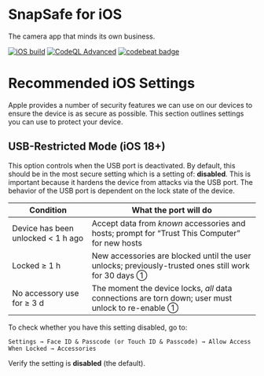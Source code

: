 # SnapSafe for iOS

The camera app that minds its own business.

[![iOS build](https://github.com/SecureCamera/SecureCameraIos/actions/workflows/ios.yml/badge.svg)](https://github.com/SecureCamera/SecureCameraIos/actions/workflows/ios.yml)
[![CodeQL Advanced](https://github.com/SecureCamera/SecureCameraIos/actions/workflows/codeql.yml/badge.svg)](https://github.com/SecureCamera/SecureCameraIos/actions/workflows/codeql.yml)
[![codebeat badge](https://codebeat.co/badges/98126bc1-7ae9-4aed-be5c-21875c1999a1)](https://codebeat.co/projects/github-com-securecamera-securecameraios-main)

# Recommended iOS Settings

Apple provides a number of security features we can use on our devices to ensure the device is as secure as possible. This section outlines settings you can use to protect your device.

## USB-Restricted Mode (iOS 18+)

This option controls when the USB port is deactivated. By default, this should be in the most secure setting which is a setting of: **disabled**. This is important because it hardens the device from attacks via the USB port. The behavior of the USB port is dependent on the lock state of the device.

| Condition                          | What the port will do                                                                                |
| ---------------------------------- | ---------------------------------------------------------------------------------------------------- |
| Device has been unlocked < 1 h ago | Accept data from *known* accessories and hosts; prompt for “Trust This Computer” for new hosts       |
| Locked ≥ 1 h                       | New accessories are blocked until the user unlocks; previously-trusted ones still work for 30 days ➀ |
| No accessory use for ≥ 3 d         | The moment the device locks, *all* data connections are torn down; user must unlock to re-enable ➀   |


To check whether you have this setting disabled, go to:

```
Settings → Face ID & Passcode (or Touch ID & Passcode) → Allow Access When Locked → Accessories
```

Verify the setting is **disabled** (the default).
